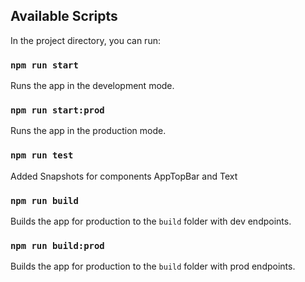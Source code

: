 ## Available Scripts

In the project directory, you can run:

### `npm run start`

Runs the app in the development mode.

### `npm run start:prod`

Runs the app in the production mode.

### `npm run test`

Added Snapshots for components AppTopBar and Text


### `npm run build`

Builds the app for production to the `build` folder with dev endpoints.

### `npm run build:prod`

Builds the app for production to the `build` folder with prod endpoints.